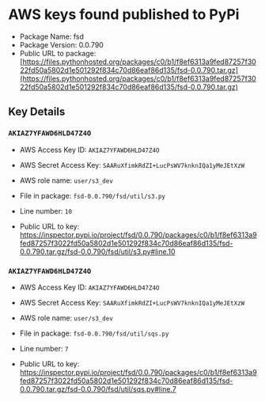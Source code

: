 # AWS keys found published to PyPi

* Package Name: fsd
* Package Version: 0.0.790
* Public URL to package: [https://files.pythonhosted.org/packages/c0/b1/f8ef6313a9fed87257f3022fd50a5802d1e501292f834c70d86eaf86d135/fsd-0.0.790.tar.gz](https://files.pythonhosted.org/packages/c0/b1/f8ef6313a9fed87257f3022fd50a5802d1e501292f834c70d86eaf86d135/fsd-0.0.790.tar.gz)

## Key Details

### `AKIAZ7YFAWD6HLD47Z4O`

* AWS Access Key ID: `AKIAZ7YFAWD6HLD47Z4O`
* AWS Secret Access Key: `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` 
* AWS role name: `user/s3_dev`
* File in package: `fsd-0.0.790/fsd/util/s3.py`
* Line number: `10`

* Public URL to key: https://inspector.pypi.io/project/fsd/0.0.790/packages/c0/b1/f8ef6313a9fed87257f3022fd50a5802d1e501292f834c70d86eaf86d135/fsd-0.0.790.tar.gz/fsd-0.0.790/fsd/util/s3.py#line.10



### `AKIAZ7YFAWD6HLD47Z4O`

* AWS Access Key ID: `AKIAZ7YFAWD6HLD47Z4O`
* AWS Secret Access Key: `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` 
* AWS role name: `user/s3_dev`
* File in package: `fsd-0.0.790/fsd/util/sqs.py`
* Line number: `7`

* Public URL to key: https://inspector.pypi.io/project/fsd/0.0.790/packages/c0/b1/f8ef6313a9fed87257f3022fd50a5802d1e501292f834c70d86eaf86d135/fsd-0.0.790.tar.gz/fsd-0.0.790/fsd/util/sqs.py#line.7


